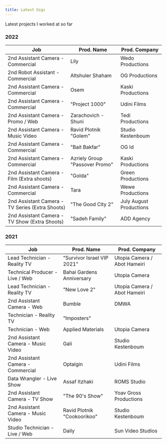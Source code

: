 ```yaml
---
title: Latest Gigs 
---
```

 Latest projects I worked at so far 
### 2022
| Job| Prod. Name | Prod. Company |
| ------ | ------ | ------ |
|2nd Assistant Camera - Commercial|Lily|Wedo Productions
|2nd Robot Assistant - Commercial|Altshuler Shaham|OG Productions
|2nd Assistant Camera - Commercial|Osem|Kaski Productions
|2nd Assistant Camera - Commercial|"Project 1000"|Udini Films
|2nd Assistant Camera - Promo / Web|Zarachovich - Shuni | Tedi Productions
|2nd Assistant Camera - Music Video|Ravid Plotnik "Golem"|Studio Kestenboum
|2nd Assistant Camera - Commercial|"Bait Bakfar"|OG Id
|2nd Assistant Camera - Commercial|Azriely Group "Passover Promo"| Kaski Productions
|2nd Assistant Camera - Film (Extra shoots) | "Golda" |Green Productions
|2nd Assistant Camera - Commercial|Tara|Wewe Productions
|2nd Assistant Camera - TV Series (Extra Shoots)|"The Good City 2"|July August Productions
|2nd Assistant Camera - TV Show (Extra Shoots)|"Sadeh Family"| ADD Agency

### 2021
| Job| Prod. Name | Prod. Company |
| ------ | ------ | ------ |
|Lead Technician - Reality TV|"Survivor Israel VIP 2021"|Utopia Camera / Abot Hameiri
|Technical Producer - Live / Web |Bahai Gardens Anniversary|Utopia Camera
|Lead Technician - Reality TV| "New Love 2"|Utopia Camera / Abot Hameiri 
|2nd Assistant Camera - Web |Bumble|DMWA
|Technician - Reality TV|"Imposters"||Kasinta Productions
|Technician - Web| Applied Materials|Utopia Camera
|2nd Assistant Camera - Music Video |Gali|Studio Kestenboum
|2nd Assistant Camera - Commercial|Optalgin|Udini Films
|Data Wrangler - Live Show|Assaf Itzhaki|ROMS Studio
|2nd Assistant Camera - TV Show |"The 90's Show"| Yoav Gross Productions
|2nd Assistant Camera - Music Video|Ravid Plotnik "Cookoorikoo"|Studio Kestenboum
|Studio Technician - Live / Web|Daily| Sun Video Studios
